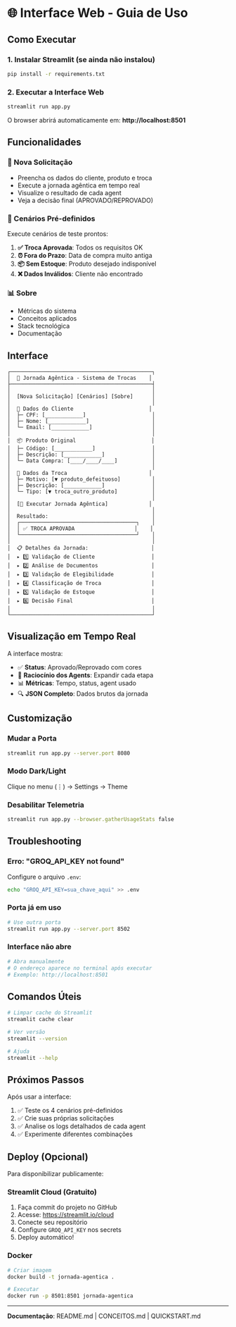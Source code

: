 # 🌐 Interface Web - Guia de Uso

## Como Executar

### 1. Instalar Streamlit (se ainda não instalou)

```bash
pip install -r requirements.txt
```

### 2. Executar a Interface Web

```bash
streamlit run app.py
```

O browser abrirá automaticamente em: **http://localhost:8501**

## Funcionalidades

### 📝 Nova Solicitação
- Preencha os dados do cliente, produto e troca
- Execute a jornada agêntica em tempo real
- Visualize o resultado de cada agent
- Veja a decisão final (APROVADO/REPROVADO)

### 🎯 Cenários Pré-definidos
Execute cenários de teste prontos:

1. **✅ Troca Aprovada**: Todos os requisitos OK
2. **⏰ Fora do Prazo**: Data de compra muito antiga
3. **📦 Sem Estoque**: Produto desejado indisponível
4. **❌ Dados Inválidos**: Cliente não encontrado

### 📊 Sobre
- Métricas do sistema
- Conceitos aplicados
- Stack tecnológica
- Documentação

## Interface

```
┌─────────────────────────────────────────────┐
│  🤖 Jornada Agêntica - Sistema de Trocas    │
├─────────────────────────────────────────────┤
│                                             │
│  [Nova Solicitação] [Cenários] [Sobre]      │
│                                             │
│  👤 Dados do Cliente                        │
│  ├─ CPF: [____________]                     │
│  ├─ Nome: [____________]                    │
│  └─ Email: [____________]                   │
│                                             │
│  📦 Produto Original                        │
│  ├─ Código: [____________]                  │
│  ├─ Descrição: [____________]               │
│  └─ Data Compra: [____/____/____]           │
│                                             │
│  🔄 Dados da Troca                          │
│  ├─ Motivo: [▼ produto_defeituoso]          │
│  ├─ Descrição: [____________]               │
│  └─ Tipo: [▼ troca_outro_produto]           │
│                                             │
│  [🚀 Executar Jornada Agêntica]             │
│                                             │
│  Resultado:                                 │
│  ┌─────────────────────────────────────┐    │
│  │ ✅ TROCA APROVADA                   │    │
│  └─────────────────────────────────────┘    │
│                                             │
│  📋 Detalhes da Jornada:                    │
│  ▸ 1️⃣ Validação de Cliente                  │
│  ▸ 2️⃣ Análise de Documentos                 │
│  ▸ 3️⃣ Validação de Elegibilidade            │
│  ▸ 4️⃣ Classificação de Troca                │
│  ▸ 5️⃣ Validação de Estoque                  │
│  ▸ 6️⃣ Decisão Final                         │
│                                             │
└─────────────────────────────────────────────┘
```

## Visualização em Tempo Real

A interface mostra:

- ✅ **Status**: Aprovado/Reprovado com cores
- 🤖 **Raciocínio dos Agents**: Expandir cada etapa
- 📊 **Métricas**: Tempo, status, agent usado
- 🔍 **JSON Completo**: Dados brutos da jornada

## Customização

### Mudar a Porta

```bash
streamlit run app.py --server.port 8080
```

### Modo Dark/Light

Clique no menu (⋮) → Settings → Theme

### Desabilitar Telemetria

```bash
streamlit run app.py --browser.gatherUsageStats false
```

## Troubleshooting

### Erro: "GROQ_API_KEY not found"

Configure o arquivo `.env`:
```bash
echo "GROQ_API_KEY=sua_chave_aqui" >> .env
```

### Porta já em uso

```bash
# Use outra porta
streamlit run app.py --server.port 8502
```

### Interface não abre

```bash
# Abra manualmente
# O endereço aparece no terminal após executar
# Exemplo: http://localhost:8501
```

## Comandos Úteis

```bash
# Limpar cache do Streamlit
streamlit cache clear

# Ver versão
streamlit --version

# Ajuda
streamlit --help
```

## Próximos Passos

Após usar a interface:

1. ✅ Teste os 4 cenários pré-definidos
2. ✅ Crie suas próprias solicitações
3. ✅ Analise os logs detalhados de cada agent
4. ✅ Experimente diferentes combinações

## Deploy (Opcional)

Para disponibilizar publicamente:

### Streamlit Cloud (Gratuito)

1. Faça commit do projeto no GitHub
2. Acesse: https://streamlit.io/cloud
3. Conecte seu repositório
4. Configure `GROQ_API_KEY` nos secrets
5. Deploy automático!

### Docker

```bash
# Criar imagem
docker build -t jornada-agentica .

# Executar
docker run -p 8501:8501 jornada-agentica
```

---

**Documentação**: README.md | CONCEITOS.md | QUICKSTART.md
